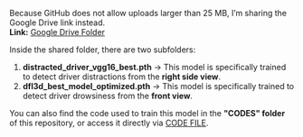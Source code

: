Because GitHub does not allow uploads larger than 25 MB, I’m sharing the Google Drive link instead.  
**Link:** [Google Drive Folder](https://drive.google.com/drive/folders/1A0oLUqlIT-jEOa3M406qRd0B0UDb38ua?usp=sharing)

Inside the shared folder, there are two subfolders:

1. **distracted_driver_vgg16_best.pth** → This model is specifically trained to detect driver distractions from the **right side view**.
2. **dfl3d_best_model_optimized.pth** → This model is specifically trained to detect driver drowsiness from the **front view**.

You can also find the code used to train this model in the **"CODES" folder** of this repository, or access it directly via [CODE FILE](https://github.com/Gurkirat90/SAFE_DRIVE/CODES).
